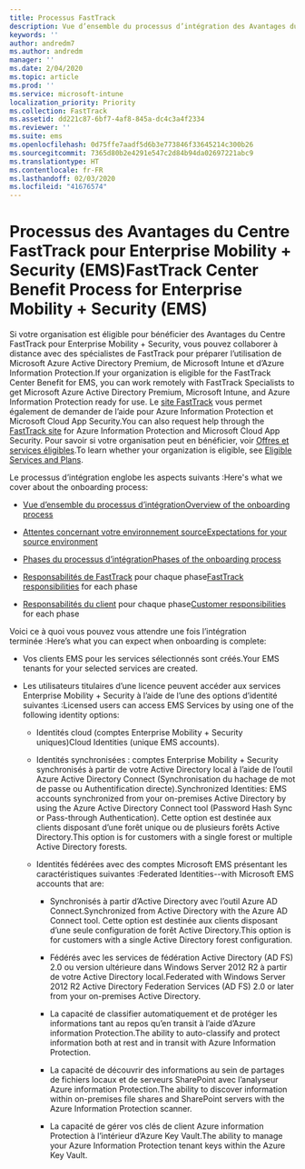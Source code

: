 ```yaml
---
title: Processus FastTrack
description: Vue d’ensemble du processus d’intégration des Avantages du Centre FastTrack
keywords: ''
author: andredm7
ms.author: andredm
manager: ''
ms.date: 2/04/2020
ms.topic: article
ms.prod: ''
ms.service: microsoft-intune
localization_priority: Priority
ms.collection: FastTrack
ms.assetid: dd221c87-6bf7-4af8-845a-dc4c3a4f2334
ms.reviewer: ''
ms.suite: ems
ms.openlocfilehash: 0d75ffe7aadf5d6b3e773846f33645214c300b26
ms.sourcegitcommit: 7365d80b2e4291e547c2d84b94da02697221abc9
ms.translationtype: HT
ms.contentlocale: fr-FR
ms.lasthandoff: 02/03/2020
ms.locfileid: "41676574"
---
```

# <a name="fasttrack-center-benefit-process-for-enterprise-mobility--security-ems"></a><span data-ttu-id="42260-103">Processus des Avantages du Centre FastTrack pour Enterprise Mobility + Security (EMS)</span><span class="sxs-lookup"><span data-stu-id="42260-103">FastTrack Center Benefit Process for Enterprise Mobility + Security (EMS)</span></span>
<span data-ttu-id="42260-104">Si votre organisation est éligible pour bénéficier des Avantages du Centre FastTrack pour Enterprise Mobility + Security, vous pouvez collaborer à distance avec des spécialistes de FastTrack pour préparer l’utilisation de Microsoft Azure Active Directory Premium, de Microsoft Intune et d’Azure Information Protection.</span><span class="sxs-lookup"><span data-stu-id="42260-104">If your organization is eligible for the FastTrack Center Benefit for EMS, you can work remotely with FastTrack Specialists to get Microsoft Azure Active Directory Premium, Microsoft Intune, and Azure Information Protection ready for use.</span></span> <span data-ttu-id="42260-105">Le [site FastTrack](https://www.microsoft.com/fasttrack/microsoft-365/ems) vous permet également de demander de l’aide pour Azure Information Protection et Microsoft Cloud App Security.</span><span class="sxs-lookup"><span data-stu-id="42260-105">You can also request help through the [FastTrack site](https://www.microsoft.com/fasttrack/microsoft-365/ems) for Azure Information Protection and Microsoft Cloud App Security.</span></span> <span data-ttu-id="42260-106">Pour savoir si votre organisation peut en bénéficier, voir [Offres et services éligibles](M365-eligible-services-and-plans.md).</span><span class="sxs-lookup"><span data-stu-id="42260-106">To learn whether your organization is eligible, see [Eligible Services and Plans](M365-eligible-services-and-plans.md).</span></span>


<span data-ttu-id="42260-107">Le processus d’intégration englobe les aspects suivants :</span><span class="sxs-lookup"><span data-stu-id="42260-107">Here's what we cover about the onboarding process:</span></span>

-   [<span data-ttu-id="42260-108">Vue d’ensemble du processus d’intégration</span><span class="sxs-lookup"><span data-stu-id="42260-108">Overview of the onboarding process</span></span>](EMS-fasttrack-benefit-overview.md)

-   [<span data-ttu-id="42260-109">Attentes concernant votre environnement source</span><span class="sxs-lookup"><span data-stu-id="42260-109">Expectations for your source environment</span></span>](EMS-source-environment-expectations.md)

-   [<span data-ttu-id="42260-110">Phases du processus d’intégration</span><span class="sxs-lookup"><span data-stu-id="42260-110">Phases of the onboarding process</span></span>](EMS-onboarding-phases.md)

-   <span data-ttu-id="42260-111">[Responsabilités de FastTrack](EMS-fasttrack-responsibilities.md) pour chaque phase</span><span class="sxs-lookup"><span data-stu-id="42260-111">[FastTrack responsibilities](EMS-fasttrack-responsibilities.md) for each phase</span></span>

-   <span data-ttu-id="42260-112">[Responsabilités du client](EMS-your-responsibilities.md) pour chaque phase</span><span class="sxs-lookup"><span data-stu-id="42260-112">[Customer responsibilities](EMS-your-responsibilities.md) for each phase</span></span>

<span data-ttu-id="42260-113">Voici ce à quoi vous pouvez vous attendre une fois l’intégration terminée :</span><span class="sxs-lookup"><span data-stu-id="42260-113">Here’s what you can expect when onboarding is complete:</span></span>

-   <span data-ttu-id="42260-114">Vos clients EMS pour les services sélectionnés sont créés.</span><span class="sxs-lookup"><span data-stu-id="42260-114">Your EMS tenants for your selected services are created.</span></span>

-   <span data-ttu-id="42260-115">Les utilisateurs titulaires d’une licence peuvent accéder aux services Enterprise Mobility + Security à l’aide de l’une des options d’identité suivantes :</span><span class="sxs-lookup"><span data-stu-id="42260-115">Licensed users can access EMS Services by using one of the following identity options:</span></span>

    -   <span data-ttu-id="42260-116">Identités cloud (comptes Enterprise Mobility + Security uniques)</span><span class="sxs-lookup"><span data-stu-id="42260-116">Cloud Identities (unique EMS accounts).</span></span>

    -   <span data-ttu-id="42260-117">Identités synchronisées : comptes Enterprise Mobility + Security synchronisés à partir de votre Active Directory local à l’aide de l’outil Azure Active Directory Connect (Synchronisation du hachage de mot de passe ou Authentification directe).</span><span class="sxs-lookup"><span data-stu-id="42260-117">Synchronized Identities: EMS accounts synchronized from your on-premises Active Directory by using the Azure Active Directory Connect tool (Password Hash Sync or Pass-through Authentication).</span></span> <span data-ttu-id="42260-118">Cette option est destinée aux clients disposant d’une forêt unique ou de plusieurs forêts Active Directory.</span><span class="sxs-lookup"><span data-stu-id="42260-118">This option is for customers with a single forest or multiple Active Directory forests.</span></span>

    -   <span data-ttu-id="42260-119">Identités fédérées avec des comptes Microsoft EMS présentant les caractéristiques suivantes :</span><span class="sxs-lookup"><span data-stu-id="42260-119">Federated Identities--with Microsoft EMS accounts that are:</span></span>

        -   <span data-ttu-id="42260-120">Synchronisés à partir d’Active Directory avec l’outil Azure AD Connect.</span><span class="sxs-lookup"><span data-stu-id="42260-120">Synchronized from Active Directory with the Azure AD Connect tool.</span></span> <span data-ttu-id="42260-121">Cette option est destinée aux clients disposant d’une seule configuration de forêt Active Directory.</span><span class="sxs-lookup"><span data-stu-id="42260-121">This option is for customers with a single Active Directory forest configuration.</span></span>

        -   <span data-ttu-id="42260-122">Fédérés avec les services de fédération Active Directory (AD FS) 2.0 ou version ultérieure dans Windows Server 2012 R2 à partir de votre Active Directory local.</span><span class="sxs-lookup"><span data-stu-id="42260-122">Federated with Windows Server 2012 R2 Active Directory Federation Services (AD FS) 2.0 or later from your on-premises Active Directory.</span></span>

        -   <span data-ttu-id="42260-123">La capacité de classifier automatiquement et de protéger les informations tant au repos qu’en transit à l’aide d’Azure information Protection.</span><span class="sxs-lookup"><span data-stu-id="42260-123">The ability to auto-classify and protect information both at rest and in transit with Azure Information Protection.</span></span> 

        -   <span data-ttu-id="42260-124">La capacité de découvrir des informations au sein de partages de fichiers locaux et de serveurs SharePoint avec l’analyseur Azure information Protection.</span><span class="sxs-lookup"><span data-stu-id="42260-124">The ability to discover information within on-premises file shares and SharePoint servers with the Azure Information Protection scanner.</span></span> 

        -   <span data-ttu-id="42260-125">La capacité de gérer vos clés de client Azure information Protection à l’intérieur d’Azure Key Vault.</span><span class="sxs-lookup"><span data-stu-id="42260-125">The ability to manage your Azure Information Protection tenant keys within the Azure Key Vault.</span></span> 
